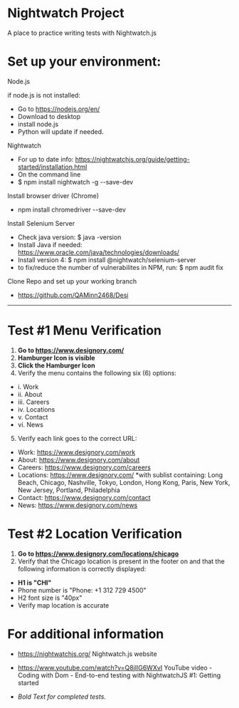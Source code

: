 # Nightwatch Project
A place to practice writing tests with Nightwatch.js

# Set up your environment:

Node.js

if node.js is not installed:
* Go to https://nodejs.org/en/
* Download to desktop
* install node.js
* Python will update if needed.

Nightwatch
* For up to date info: https://nightwatchjs.org/guide/getting-started/installation.html
* On the command line
* $ npm install nightwatch -g --save-dev

Install browser driver (Chrome)
* npm install chromedriver --save-dev

Install Selenium Server
* Check java version: $ java -version
* Install Java if needed: https://www.oracle.com/java/technologies/downloads/
* Install version 4: $ npm install @nightwatch/selenium-server     
* to fix/reduce the number of vulnerabilites in NPM, run: $ npm audit fix  

Clone Repo and set up your working branch
* https://github.com/QAMinn2468/Desi
  
----------------------------------------------------------------------------------------------------

# Test #1 Menu Verification

1. **Go to https://www.designory.com/**
2. **Hamburger Icon is visible**
3. **Click the Hamburger Icon**
4. Verify the menu contains the following six (6) options: 
* i. Work
* ii. About
* iii. Careers
* iv. Locations
* v. Contact
* vi. News
5. Verify each link goes to the correct URL:
* Work: https://www.designory.com/work
* About: https://www.designory.com/about
* Careers: https://www.designory.com/careers
* Locations: https://www.designory.com/  *with sublist containing: Long Beach, Chicago, Nashville, Tokyo, London, Hong Kong, Paris, New York, New Jersey, Portland, Philadelphia
* Contact: https://www.designory.com/contact
* News: https://www.designory.com/news

# Test #2 Location Verification

1.	**Go to https://www.designory.com/locations/chicago**
2.	Verify that the Chicago location is present in the footer on and that the following information is correctly displayed: 
* **H1 is "CHI"**
* Phone number  is "Phone: +1 312 729 4500"
* H2 font size is "40px"
* Verify map location is accurate

# For additional information

* https://nightwatchjs.org/   Nightwatch.js website
* https://www.youtube.com/watch?v=Q8jIlG6WXvI   YouTube video - Coding with Dom - End-to-end testing with NightwatchJS #1: Getting started

          
* *Bold Text for completed tests.*


